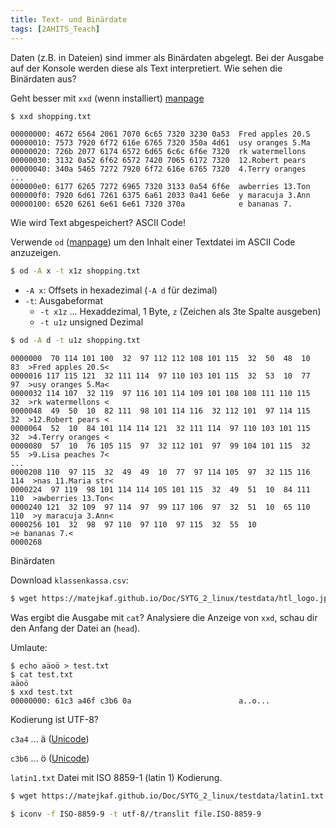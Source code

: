 ```yaml
---
title: Text- und Binärdate
tags: [2AHITS_Teach]
---
```




Daten (z.B. in Dateien) sind immer als Binärdaten abgelegt. Bei der Ausgabe auf der Konsole werden diese als Text interpretiert. Wie sehen die Binärdaten aus?

Geht besser mit `xxd` (wenn installiert) [manpage](https://linux.die.net/man/1/xxd)

```bash
$ xxd shopping.txt 
```

```
00000000: 4672 6564 2061 7070 6c65 7320 3230 0a53  Fred apples 20.S
00000010: 7573 7920 6f72 616e 6765 7320 350a 4d61  usy oranges 5.Ma
00000020: 726b 2077 6174 6572 6d65 6c6c 6f6e 7320  rk watermellons 
00000030: 3132 0a52 6f62 6572 7420 7065 6172 7320  12.Robert pears 
00000040: 340a 5465 7272 7920 6f72 616e 6765 7320  4.Terry oranges 
...
000000e0: 6177 6265 7272 6965 7320 3133 0a54 6f6e  awberries 13.Ton
000000f0: 7920 6d61 7261 6375 6a61 2033 0a41 6e6e  y maracuja 3.Ann
00000100: 6520 6261 6e61 6e61 7320 370a            e bananas 7.
```

Wie wird Text abgespeichert? ASCII Code!



Verwende `od` ([manpage](https://man7.org/linux/man-pages/man1/od.1.html)) um den Inhalt einer Textdatei im ASCII Code anzuzeigen.

```bash
$ od -A x -t x1z shopping.txt
```

- `-A x`: Offsets in hexadezimal (`-A d` für dezimal)
- `-t`: Ausgabeformat
  - `-t x1z` ... Hexaddezimal, 1 Byte, `z` (Zeichen als 3te Spalte ausgeben)
  - `-t u1z` unsigned Dezimal

```bash
$ od -A d -t u1z shopping.txt
```

```
0000000  70 114 101 100  32  97 112 112 108 101 115  32  50  48  10  83  >Fred apples 20.S<
0000016 117 115 121  32 111 114  97 110 103 101 115  32  53  10  77  97  >usy oranges 5.Ma<
0000032 114 107  32 119  97 116 101 114 109 101 108 108 111 110 115  32  >rk watermellons <
0000048  49  50  10  82 111  98 101 114 116  32 112 101  97 114 115  32  >12.Robert pears <
0000064  52  10  84 101 114 114 121  32 111 114  97 110 103 101 115  32  >4.Terry oranges <
0000080  57  10  76 105 115  97  32 112 101  97  99 104 101 115  32  55  >9.Lisa peaches 7<
...
0000208 110  97 115  32  49  49  10  77  97 114 105  97  32 115 116 114  >nas 11.Maria str<
0000224  97 119  98 101 114 114 105 101 115  32  49  51  10  84 111 110  >awberries 13.Ton<
0000240 121  32 109  97 114  97  99 117 106  97  32  51  10  65 110 110  >y maracuja 3.Ann<
0000256 101  32  98  97 110  97 110  97 115  32  55  10                  >e bananas 7.<
0000268
```



Binärdaten

Download `klassenkassa.csv`:

```bash
$ wget https://matejkaf.github.io/Doc/SYTG_2_linux/testdata/htl_logo.jpg
```

Was ergibt die Ausgabe mit `cat`? Analysiere die Anzeige von `xxd`, schau dir den Anfang der Datei an (`head`).

 

Umlaute:

```
$ echo aäoö > test.txt
$ cat test.txt 
aäoö
$ xxd test.txt 
00000000: 61c3 a46f c3b6 0a                        a..o...
```

Kodierung ist UTF-8?

`c3a4` ... ä ([Unicode](https://www.compart.com/en/unicode/U+00E4))

`c3b6` ... ö ([Unicode](https://www.compart.com/en/unicode/U+00F6))



`latin1.txt` Datei mit ISO 8859-1 (latin 1) Kodierung.

```bash
$ wget https://matejkaf.github.io/Doc/SYTG_2_linux/testdata/latin1.txt
```



```bash
$ iconv -f ISO-8859-9 -t utf-8//translit file.ISO-8859-9 
```

